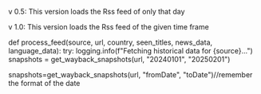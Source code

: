 v 0.5: This version loads the Rss feed of only that day


v 1.0: This version loads the Rss feed of the given time frame 


def process_feed(source, url, country, seen_titles, news_data, language_data):
    try:
      logging.info(f"Fetching
      historical data for
      {source}...")
        snapshots = get_wayback_snapshots(url, "20240101", "20250201")



snapshots=get_wayback_snapshots(url, "fromDate", "toDate")//remember the format of the date
